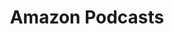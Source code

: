 ---
title: "Amazon Podcasts"
redirect_to: https://www.amazon.com/Mapping-the-Doctrine-of-Discovery/dp/B08K587WP7/ref=sr_1_1?crid=212CYTZ694XR9&keywords=mapping+the+doctrine+of+discovery&qid=1691869480&sprefix=mapping+the+doctrine+of+discovery%2Caps%2C158&sr=8-1
permalink: /s/amazon/
---